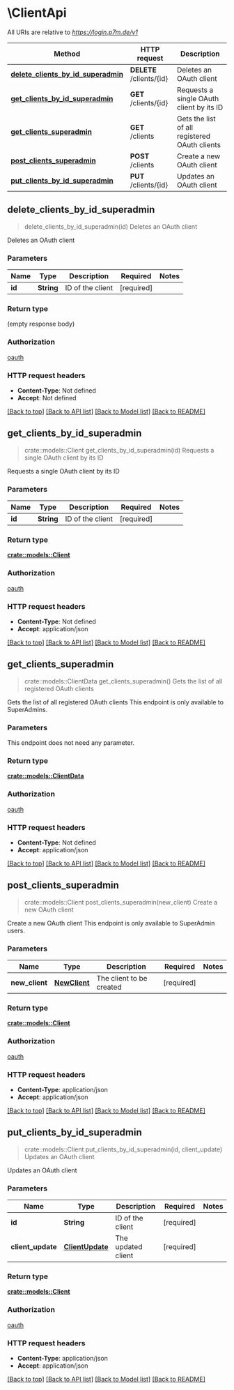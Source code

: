 # \ClientApi

All URIs are relative to *https://login.p7m.de/v1*

Method | HTTP request | Description
------------- | ------------- | -------------
[**delete_clients_by_id_superadmin**](ClientApi.md#delete_clients_by_id_superadmin) | **DELETE** /clients/{id} | Deletes an OAuth client
[**get_clients_by_id_superadmin**](ClientApi.md#get_clients_by_id_superadmin) | **GET** /clients/{id} | Requests a single OAuth client by its ID
[**get_clients_superadmin**](ClientApi.md#get_clients_superadmin) | **GET** /clients | Gets the list of all registered OAuth clients
[**post_clients_superadmin**](ClientApi.md#post_clients_superadmin) | **POST** /clients | Create a new OAuth client
[**put_clients_by_id_superadmin**](ClientApi.md#put_clients_by_id_superadmin) | **PUT** /clients/{id} | Updates an OAuth client



## delete_clients_by_id_superadmin

> delete_clients_by_id_superadmin(id)
Deletes an OAuth client

Deletes an OAuth client

### Parameters


Name | Type | Description  | Required | Notes
------------- | ------------- | ------------- | ------------- | -------------
**id** | **String** | ID of the client | [required] |

### Return type

 (empty response body)

### Authorization

[oauth](../README.md#oauth)

### HTTP request headers

- **Content-Type**: Not defined
- **Accept**: Not defined

[[Back to top]](#) [[Back to API list]](../README.md#documentation-for-api-endpoints) [[Back to Model list]](../README.md#documentation-for-models) [[Back to README]](../README.md)


## get_clients_by_id_superadmin

> crate::models::Client get_clients_by_id_superadmin(id)
Requests a single OAuth client by its ID

Requests a single OAuth client by its ID

### Parameters


Name | Type | Description  | Required | Notes
------------- | ------------- | ------------- | ------------- | -------------
**id** | **String** | ID of the client | [required] |

### Return type

[**crate::models::Client**](Client.md)

### Authorization

[oauth](../README.md#oauth)

### HTTP request headers

- **Content-Type**: Not defined
- **Accept**: application/json

[[Back to top]](#) [[Back to API list]](../README.md#documentation-for-api-endpoints) [[Back to Model list]](../README.md#documentation-for-models) [[Back to README]](../README.md)


## get_clients_superadmin

> crate::models::ClientData get_clients_superadmin()
Gets the list of all registered OAuth clients

Gets the list of all registered OAuth clients  This endpoint is only available to SuperAdmins.

### Parameters

This endpoint does not need any parameter.

### Return type

[**crate::models::ClientData**](ClientData.md)

### Authorization

[oauth](../README.md#oauth)

### HTTP request headers

- **Content-Type**: Not defined
- **Accept**: application/json

[[Back to top]](#) [[Back to API list]](../README.md#documentation-for-api-endpoints) [[Back to Model list]](../README.md#documentation-for-models) [[Back to README]](../README.md)


## post_clients_superadmin

> crate::models::Client post_clients_superadmin(new_client)
Create a new OAuth client

Create a new OAuth client  This endpoint is only available to SuperAdmin users.

### Parameters


Name | Type | Description  | Required | Notes
------------- | ------------- | ------------- | ------------- | -------------
**new_client** | [**NewClient**](NewClient.md) | The client to be created | [required] |

### Return type

[**crate::models::Client**](Client.md)

### Authorization

[oauth](../README.md#oauth)

### HTTP request headers

- **Content-Type**: application/json
- **Accept**: application/json

[[Back to top]](#) [[Back to API list]](../README.md#documentation-for-api-endpoints) [[Back to Model list]](../README.md#documentation-for-models) [[Back to README]](../README.md)


## put_clients_by_id_superadmin

> crate::models::Client put_clients_by_id_superadmin(id, client_update)
Updates an OAuth client

Updates an OAuth client

### Parameters


Name | Type | Description  | Required | Notes
------------- | ------------- | ------------- | ------------- | -------------
**id** | **String** | ID of the client | [required] |
**client_update** | [**ClientUpdate**](ClientUpdate.md) | The updated client | [required] |

### Return type

[**crate::models::Client**](Client.md)

### Authorization

[oauth](../README.md#oauth)

### HTTP request headers

- **Content-Type**: application/json
- **Accept**: application/json

[[Back to top]](#) [[Back to API list]](../README.md#documentation-for-api-endpoints) [[Back to Model list]](../README.md#documentation-for-models) [[Back to README]](../README.md)

